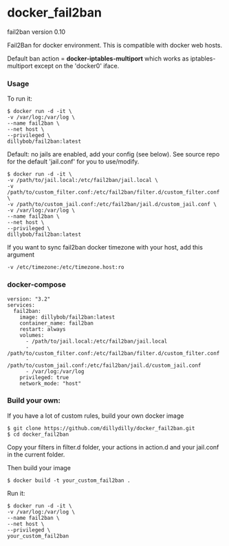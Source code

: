 # docker_fail2ban

fail2ban version 0.10

Fail2Ban for docker environment. This is compatible with docker web hosts.

Default ban action = **docker-iptables-multiport** which works as iptables-multiport except on the 'docker0' iface.

### Usage
To run it:
```
$ docker run -d -it \
-v /var/log:/var/log \
--name fail2ban \
--net host \
--privileged \
dillybob/fail2ban:latest
```

Default: no jails are enabled, add your config (see below). See source repo for the default 'jail.conf' for you to use/modify.
```
$ docker run -d -it \
-v /path/to/jail.local:/etc/fail2ban/jail.local \
-v /path/to/custom_filter.conf:/etc/fail2ban/filter.d/custom_filter.conf \
-v /path/to/custom_jail.conf:/etc/fail2ban/jail.d/custom_jail.conf \
-v /var/log:/var/log \
--name fail2ban \
--net host \
--privileged \
dillybob/fail2ban:latest
```


If you want to sync fail2ban docker timezone with your host, add this argument
```
-v /etc/timezone:/etc/timezone.host:ro
```


### docker-compose
```
version: "3.2"
services:
  fail2ban:
    image: dillybob/fail2ban:latest
    container_name: fail2ban
    restart: always
    volumes:
      - /path/to/jail.local:/etc/fail2ban/jail.local
      - /path/to/custom_filter.conf:/etc/fail2ban/filter.d/custom_filter.conf
      - /path/to/custom_jail.conf:/etc/fail2ban/jail.d/custom_jail.conf
      - /var/log:/var/log
    privileged: true
    network_mode: "host"
```


### Build your own:

If you have a lot of custom rules, build your own docker image
```
$ git clone https://github.com/dillydilly/docker_fail2ban.git
$ cd docker_fail2ban
```
Copy your filters in filter.d folder, your actions in action.d and your jail.conf in the current folder.

Then build your image
```
$ docker build -t your_custom_fail2ban .
```

Run it:
```
$ docker run -d -it \
-v /var/log:/var/log \
--name fail2ban \
--net host \
--privileged \
your_custom_fail2ban
```
